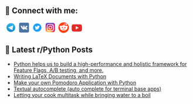## 🔎 Connect with me:
[<img src="https://github.com/bullbesh/bullbesh/blob/main/images/Telegram.png" width="32" height="32" />](https://t.me/bullbesh)
[<img src="https://github.com/bullbesh/bullbesh/blob/main/images/VK.png" width="32" height="32" />](https://vk.com/bullbesh)
[<img src="https://github.com/bullbesh/bullbesh/blob/main/images/Twitter.png" width="32" height="32" />](https://twitter.com/bullbesh1)
[<img src="https://github.com/bullbesh/bullbesh/blob/main/images/Instagram.png" width="32" height="32" />](https://www.instagram.com/bullbesh)
[<img src="https://github.com/bullbesh/bullbesh/blob/main/images/Reddit.png" width="32" height="32" />](https://www.reddit.com/user/bullbesh)
[<img src="https://github.com/bullbesh/bullbesh/blob/main/images/YouTube.png" width="32" height="32" />](https://www.youtube.com/channel/UCtfjRs6uzgq5mfm8S06WTcg)

## 📕 Latest r/Python Posts
<!-- BLOG-POST-LIST:START -->
- [Python helps us to build a high-performance and holistic framework for Feature Flags, A/B testing, and more.](https://www.reddit.com/r/Python/comments/zgy87z/python_helps_us_to_build_a_highperformance_and/)
- [Writing LaTeX Documents with Python](https://www.reddit.com/r/Python/comments/zgxow6/writing_latex_documents_with_python/)
- [Make your own Pomodoro Application with Python](https://www.reddit.com/r/Python/comments/zgw98t/make_your_own_pomodoro_application_with_python/)
- [Textual autocomplete &lpar;auto complete for terminal base apps&rpar;](https://www.reddit.com/r/Python/comments/zgvddu/textual_autocomplete_auto_complete_for_terminal/)
- [Letting your cook multitask while bringing water to a boil](https://www.reddit.com/r/Python/comments/zgv1ry/letting_your_cook_multitask_while_bringing_water/)
<!-- BLOG-POST-LIST:END -->
